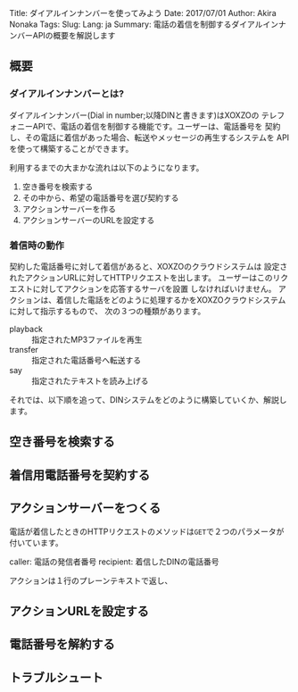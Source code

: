 Title: ダイアルインナンバーを使ってみよう
Date: 2017/07/01
Author: Akira Nonaka
Tags: 
Slug: 
Lang: ja
Summary: 電話の着信を制御するダイアルインナンバーAPIの概要を解説します

## 概要

### ダイアルインナンバーとは?

ダイアルインナンバー(Dial in number;以降DINと書きます)はXOXZOの
テレフォニーAPIで、電話の着信を制御する機能です。ユーザーは、電話番号を
契約し、その電話に着信があった場合、転送やメッセージの再生するシステムを
APIを使って構築することができます。

利用するまでの大まかな流れは以下のようになります。

1. 空き番号を検索する
1. その中から、希望の電話番号を選び契約する
1. アクションサーバーを作る
1. アクションサーバーのURLを設定する

### 着信時の動作
 
契約した電話番号に対して着信があると、XOXZOのクラウドシステムは
設定されたアクションURLに対してHTTPリクエストを出します。
ユーザーはこのリクエストに対してアクションを応答するサーバを設置
しなければいけません。
アクションは、着信した電話をどのように処理するかをXOXZOクラウドシステムに対して指示するもので、
次の３つの種類があります。

<dl>
    <dt>playback
    <dd>指定されたMP3ファイルを再生
    <dt>transfer
    <dd>指定された電話番号へ転送する
    <dt>say
    <dd>指定されたテキストを読み上げる
</dl>

それでは、以下順を追って、DINシステムをどのように構築していくか、解説します。

## 空き番号を検索する




## 着信用電話番号を契約する


## アクションサーバーをつくる

電話が着信したときのHTTPリクエストのメソッドは`GET`で２つのパラメータが付いています。

caller: 電話の発信者番号
recipient: 着信したDINの電話番号

アクションは１行のプレーンテキストで返し、

## アクションURLを設定する

## 電話番号を解約する

## トラブルシュート
